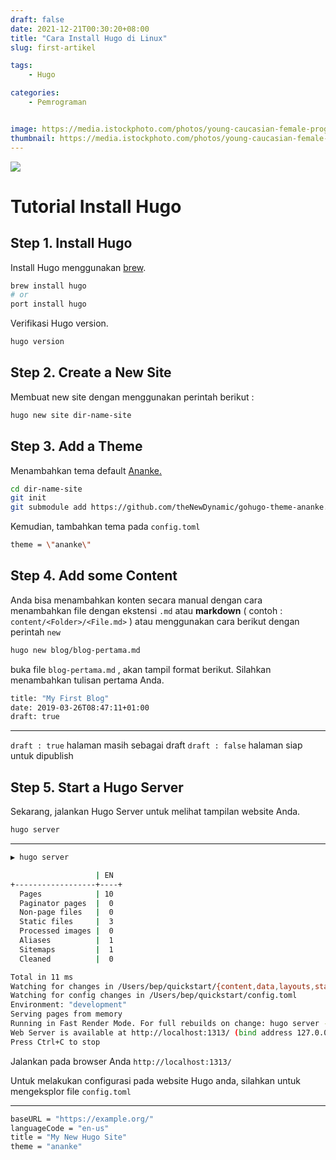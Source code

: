```yaml
---
draft: false
date: 2021-12-21T00:30:20+08:00
title: "Cara Install Hugo di Linux"
slug: first-artikel

tags:
    - Hugo

categories:
    - Pemrograman


image: https://media.istockphoto.com/photos/young-caucasian-female-programmer-in-glasses-writes-program-code-on-a-picture-id1255928059?b=1&k=20&m=1255928059&s=170667a&w=0&h=MTIL0g4Yo1_CUECfmqMPRTt2B3w8kZu6IzTliVlKXdg=
thumbnail: https://media.istockphoto.com/photos/young-caucasian-female-programmer-in-glasses-writes-program-code-on-a-picture-id1255928059?b=1&k=20&m=1255928059&s=170667a&w=0&h=MTIL0g4Yo1_CUECfmqMPRTt2B3w8kZu6IzTliVlKXdg=
---
```


![](/img/hugo-logo.png)

# Tutorial Install Hugo

## Step 1. Install Hugo

Install Hugo menggunakan [brew](https://brew.sh/index_id).

```bash
brew install hugo
# or
port install hugo 
```

Verifikasi Hugo version.

```bash
hugo version
```

## Step 2. Create a New Site

Membuat new site dengan menggunakan perintah berikut :

```bash
hugo new site dir-name-site
```

## Step 3. Add a Theme

Menambahkan tema default [Ananke.](https://github.com/theNewDynamic/gohugo-theme-ananke.git)

```bash
cd dir-name-site
git init
git submodule add https://github.com/theNewDynamic/gohugo-theme-ananke.git themes/ananke
```

Kemudian, tambahkan tema pada `config.toml`

```bash
theme = \"ananke\"
```

## Step 4. Add some Content

Anda bisa menambahkan konten secara manual dengan cara menambahkan file dengan ekstensi `.md` atau **markdown** ( contoh : `content/<Folder>/<File.md>` ) atau menggunakan cara berikut dengan perintah `new`

```bash
hugo new blog/blog-pertama.md
```

buka file `blog-pertama.md` , akan tampil format berikut. Silahkan menambahkan tulisan pertama Anda.

```bash
title: "My First Blog"
date: 2019-03-26T08:47:11+01:00
draft: true
```

* * *

`draft : true` halaman masih sebagai draft
`draft : false` halaman siap untuk dipublish

## Step 5. Start a Hugo Server

Sekarang, jalankan Hugo Server untuk melihat tampilan website Anda.
```bash
hugo server
```
---
```bash
▶ hugo server

                   | EN
+------------------+----+
  Pages            | 10
  Paginator pages  |  0
  Non-page files   |  0
  Static files     |  3
  Processed images |  0
  Aliases          |  1
  Sitemaps         |  1
  Cleaned          |  0

Total in 11 ms
Watching for changes in /Users/bep/quickstart/{content,data,layouts,static,themes}
Watching for config changes in /Users/bep/quickstart/config.toml
Environment: "development"
Serving pages from memory
Running in Fast Render Mode. For full rebuilds on change: hugo server --disableFastRender
Web Server is available at http://localhost:1313/ (bind address 127.0.0.1)
Press Ctrl+C to stop
```
Jalankan pada browser Anda `http://localhost:1313/`

Untuk melakukan configurasi pada website Hugo anda, silahkan untuk mengeksplor file `config.toml`

---
```bash
baseURL = "https://example.org/"
languageCode = "en-us"
title = "My New Hugo Site"
theme = "ananke"
```